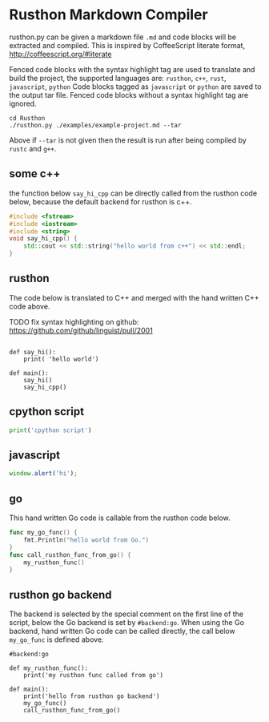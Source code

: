 Rusthon Markdown Compiler
=========================
rusthon.py can be given a markdown file `.md` and code blocks will be extracted and compiled.
This is inspired by CoffeeScript literate format, http://coffeescript.org/#literate

Fenced code blocks with the syntax highlight tag are used to translate and build the project,
the supported languages are: `rusthon`, `c++`, `rust`, `javascript`, `python`
Code blocks tagged as `javascript` or `python` are saved to the output tar file.
Fenced code blocks without a syntax highlight tag are ignored.

```
cd Rusthon
./rusthon.py ./examples/example-project.md --tar
```
Above if `--tar` is not given then the result is run after being compiled by `rustc` and `g++`.


some c++
--------
the function below `say_hi_cpp` can be directly called from the rusthon code below,
because the default backend for rusthon is c++.

```c++
#include <fstream>
#include <iostream>
#include <string>
void say_hi_cpp() {
	std::cout << std::string("hello world from c++") << std::endl;
}

```

rusthon
----------
The code below is translated to C++ and merged with the hand written C++ code above.

TODO fix syntax highlighting on github:
https://github.com/github/linguist/pull/2001
```rusthon

def say_hi():
	print( 'hello world')

def main():
	say_hi()
	say_hi_cpp()
```

cpython script
-------------
```python
print('cpython script')
```

javascript
-------
```javascript
window.alert('hi');
```

go
-------
This hand written Go code is callable from the rusthon code below.
```go
func my_go_func() {
	fmt.Println("hello world from Go.")
}
func call_rusthon_func_from_go() {
	my_rusthon_func()
}

```

rusthon go backend
------------------
The backend is selected by the special comment on the first line of the script,
below the Go backend is set by `#backend:go`.
When using the Go backend, hand written Go code can be called directly,
the call below `my_go_func` is defined above.
```rusthon
#backend:go

def my_rusthon_func():
	print('my rusthon func called from go')

def main():
	print('hello from rusthon go backend')
	my_go_func()
	call_rusthon_func_from_go()

```


